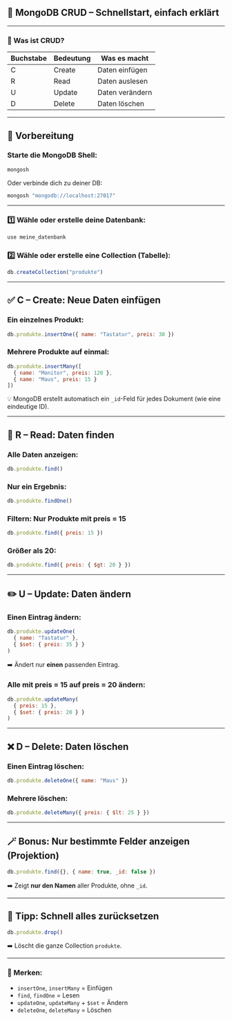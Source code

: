 ## 🧾 **MongoDB CRUD – Schnellstart, einfach erklärt**

---

### 🧠 Was ist CRUD?

| Buchstabe | Bedeutung | Was es macht       |
|-----------|-----------|--------------------|
| C         | Create    | Daten einfügen     |
| R         | Read      | Daten auslesen     |
| U         | Update    | Daten verändern    |
| D         | Delete    | Daten löschen      |

---

## 🔧 Vorbereitung

### Starte die MongoDB Shell:
```bash
mongosh
```

Oder verbinde dich zu deiner DB:
```bash
mongosh "mongodb://localhost:27017"
```

---

### 1️⃣ Wähle oder erstelle deine Datenbank:
```js
use meine_datenbank
```

### 2️⃣ Wähle oder erstelle eine Collection (Tabelle):
```js
db.createCollection("produkte")
```

---

## ✅ **C – Create: Neue Daten einfügen**

### Ein einzelnes Produkt:
```js
db.produkte.insertOne({ name: "Tastatur", preis: 30 })
```

### Mehrere Produkte auf einmal:
```js
db.produkte.insertMany([
  { name: "Monitor", preis: 120 },
  { name: "Maus", preis: 15 }
])
```

💡 MongoDB erstellt automatisch ein `_id`-Feld für jedes Dokument (wie eine eindeutige ID).

---

## 🔎 **R – Read: Daten finden**

### Alle Daten anzeigen:
```js
db.produkte.find()
```

### Nur ein Ergebnis:
```js
db.produkte.findOne()
```

### Filtern: Nur Produkte mit preis = 15
```js
db.produkte.find({ preis: 15 })
```

### Größer als 20:
```js
db.produkte.find({ preis: { $gt: 20 } })
```

---

## ✏️ **U – Update: Daten ändern**

### Einen Eintrag ändern:

```js
db.produkte.updateOne(
  { name: "Tastatur" },
  { $set: { preis: 35 } }
)
```

➡️ Ändert nur **einen** passenden Eintrag.

### Alle mit preis = 15 auf preis = 20 ändern:

```js
db.produkte.updateMany(
  { preis: 15 },
  { $set: { preis: 20 } }
)
```

---

## ❌ **D – Delete: Daten löschen**

### Einen Eintrag löschen:

```js
db.produkte.deleteOne({ name: "Maus" })
```

### Mehrere löschen:

```js
db.produkte.deleteMany({ preis: { $lt: 25 } })
```

---

## 🪄 **Bonus: Nur bestimmte Felder anzeigen (Projektion)**

```js
db.produkte.find({}, { name: true, _id: false })
```

➡️ Zeigt **nur den Namen** aller Produkte, ohne `_id`.

---

## 📌 Tipp: Schnell alles zurücksetzen

```js
db.produkte.drop()
```

➡️ Löscht die ganze Collection `produkte`.

---

### 🧠 Merken:

- `insertOne`, `insertMany` = Einfügen
- `find`, `findOne` = Lesen
- `updateOne`, `updateMany` + `$set` = Ändern
- `deleteOne`, `deleteMany` = Löschen